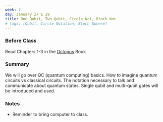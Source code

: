 ```yaml
---
week: 2
day: January 27 & 29
title: One Qubit, Two Qubit, Circle Not, Bloch Not
# tags: [Qubit, Circle Notation, Bloch Sphere]
---
```


### Before Class
Read Chapters 1-3 in the [Octopus](https://www.amazon.com/Programming-Quantum-Computers-Essential-Algorithms/dp/1492039683) Book

### Summary
We will go over QC (quantum computing) basics. How to imagine quantum circuits vs classical circuits. The notation necessary to talk and communicate about quantum states. Single qubit and multi-qubit gates will be introduced and used.

### Notes
- Reminder to bring computer to class.
